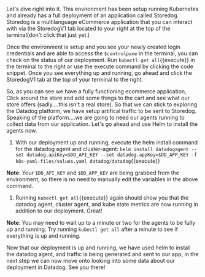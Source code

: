 Let's dive right into it. This environment has been setup running Kubernetes and already has a full deployment of an application called Storedog. Storedog is a multilanguage eCommerce application that you can interact with via the StoredogV1 tab located to your right at the top of the terminal(don't click that just yet.)

Once the environment is setup and you see your newly created login credentials and are able to access the `$controlpane` in the terminal, you can check on the status of our deployment. Run `kubectl get all`{{execute}} in the terminal to the right or use the execute command by clicking the code snippet. Once you see everything up and running, go ahead and click the StoredogV1 tab at the top of your terminal to the right.

So, as you can see we have a fully functioning ecommerce application, Click around the store and add some things to the cart and see what our store offers (sadly....this isn't a real store). So that we can stick to exploring the Datadog platform, we have setup artifical traffic to be sent to Storedog. Speaking of the platform....we are going to need our agents running to collect data from our application. Let's go ahead and use Helm to install the agents now.

1. With our deployment up and running, execute the helm install command for the datadog agent and cluster-agent: `helm install datadogagent --set datadog.apiKey=$DD_API_KEY --set datadog.appKey=$DD_APP_KEY -f k8s-yaml-files/values.yaml datadog/datadog`{{execute}}

**Note**: Your `$DD_API_KEY` and `$DD_APP_KEY` are being grabbed from the environment, so there is no need to manually edit the variables in the above command.

1. Running `kubectl get all`{{execute}} again should show you that the datadog agent, cluster agent, and kube state metrics are now running in addition to our deployment. Great!

**Note**: You may need to wait up to a minute or two for the agents to be fully up and running. Try running `kubectl get all` after a minute to see if everything is up and running. 

Now that our deployment is up and running, we have used helm to install the datadog agent, and traffic is being generated and sent to our app, in the next step we can now move onto looking into some data about our deployment in Datadog. See you there!


